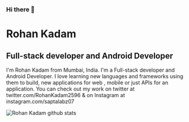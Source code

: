 ### Hi there 👋
# Rohan Kadam
## Full-stack developer and Android Developer

I'm Rohan Kadam from Mumbai, India. I'm a Full-stack developer and Android Developer. I love learning new languages and frameworks using them to build, new applications for web , mobile or just APIs for an application.
You can check out my work on twitter at
twitter.com/RohanKadam2596  & on Instagram  at instagram.com/saptalabz07


![Rohan Kadam github stats](https://github-readme-stats.vercel.app/api?username=Rohan2596&show_icons=true&theme=dark)
